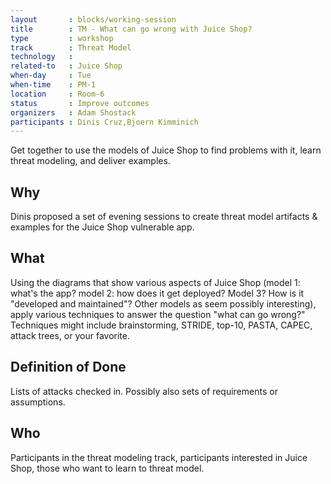 ```yaml
---
layout       : blocks/working-session
title        : TM - What can go wrong with Juice Shop?
type         : workshop
track        : Threat Model
technology   :
related-to   : Juice Shop
when-day     : Tue
when-time    : PM-1
location     : Room-6
status       : Improve outcomes
organizers   : Adam Shostack
participants : Dinis Cruz,Bjoern Kimminich
---
```


Get together to use the models of Juice Shop to find problems with it, learn threat modeling, and deliver examples.

## Why

Dinis proposed a set of evening sessions to create threat model artifacts & examples for the Juice Shop vulnerable app.

## What

Using the diagrams that show various aspects of Juice Shop (model 1: what's the app?  model 2: how does it get deployed?  Model 3? How is it "developed and maintained"?  Other models as seem possibly interesting), apply various techniques to answer the question "what can go wrong?"  Techniques might include brainstorming, STRIDE, top-10, PASTA, CAPEC, attack trees, or your favorite.

## Definition of Done

Lists of attacks checked in.  Possibly also sets of requirements or assumptions.
## Who

Participants in the threat modeling track, participants interested in Juice Shop, those who want to learn to threat model.
